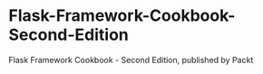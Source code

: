 # Flask-Framework-Cookbook-Second-Edition
Flask Framework Cookbook - Second Edition, published by Packt
